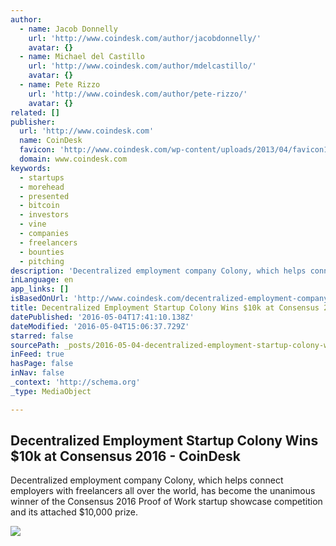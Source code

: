```yaml
---
author:
  - name: Jacob Donnelly
    url: 'http://www.coindesk.com/author/jacobdonnelly/'
    avatar: {}
  - name: Michael del Castillo
    url: 'http://www.coindesk.com/author/mdelcastillo/'
    avatar: {}
  - name: Pete Rizzo
    url: 'http://www.coindesk.com/author/pete-rizzo/'
    avatar: {}
related: []
publisher:
  url: 'http://www.coindesk.com'
  name: CoinDesk
  favicon: 'http://www.coindesk.com/wp-content/uploads/2013/04/favicon1.ico?0e4a89'
  domain: www.coindesk.com
keywords:
  - startups
  - morehead
  - presented
  - bitcoin
  - investors
  - vine
  - companies
  - freelancers
  - bounties
  - pitching
description: 'Decentralized employment company Colony, which helps connect employers with freelancers all over the world, has become the unanimous winner of the Consensus 2016 Proof of Work startup showcase competition and its attached $10,000 prize.'
inLanguage: en
app_links: []
isBasedOnUrl: 'http://www.coindesk.com/decentralized-employment-company-colony-winner-10000-proof-work-prize/'
title: Decentralized Employment Startup Colony Wins $10k at Consensus 2016 - CoinDesk
datePublished: '2016-05-04T17:41:10.138Z'
dateModified: '2016-05-04T15:06:37.729Z'
starred: false
sourcePath: _posts/2016-05-04-decentralized-employment-startup-colony-wins-dollar10k-at-consens.md
inFeed: true
hasPage: false
inNav: false
_context: 'http://schema.org'
_type: MediaObject

---
```

<article style=""><h1>Decentralized Employment Startup Colony Wins $10k at Consensus 2016 - CoinDesk</h1><p>Decentralized employment company Colony, which helps connect employers with freelancers all over the world, has become the unanimous winner of the Consensus 2016 Proof of Work startup showcase competition and its attached $10,000 prize.</p><img src="http://media.coindesk.com/2016/05/Startup-contest-winner-2016.jpeg" /></article>